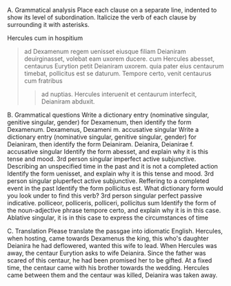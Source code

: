 A. Grammatical analysis
Place each clause on a separate line, indented to show its level of subordination. Italicize the verb of each clause by surrounding it with asterisks.

Hercules cum in hospitium 
>ad Dexamenum regem uenisset
eiusque filiam Deianiram deuirginasset, volebat eam uxorem ducere. 
cum Hercules abesset, centaurus Eurytion petit Deianiram uxorem. 
quia pater eius centaurum timebat,
>pollicitus est se daturum.
Tempore certo, 
>venit centaurus cum fratribus 
>>ad nuptias. 
Hercules interuenit 
>et centaurum interfecit, 
>>Deianiram abduxit.

B. Grammatical questions
Write a dictionary entry (nominative singular, genitive singular, gender) for Dexamenum, then identify the form Dexamenum. Dexamenus, Dexameni m. accusative singular
Write a dictionary entry (nominative singular, genitive singular, gender) for Deianiram, then identify the form Deianiram. Deianira, Deianirae f. accusative singular
Identify the form abesset, and explain why it is this tense and mood. 3rd person singular imperfect active subjunctive. Describing an unspecified time in the past and it is not a completed action
Identify the form uenisset, and explain why it is this tense and mood. 3rd person singular pluperfect active subjunctive. Reffering to a completed event in the past
Identify the form pollicitus est. What dictionary form would you look under to find this verb? 3rd person singular perfect passive indicative. polliceor, polliceris, polliceri, pollicitus sum
Identify the form of the noun-adjective phrase tempore certo, and explain why it is in this case. Ablative singular, it is in this case to express the circumstances of time

C. Translation
Please translate the passgae into idiomatic English.
Hercules, when hosting, came towards Dexamenus the king, this who's daughter Deianira he had deflowered, wanted this wife to lead.
When Hercules was away, the centaur Eurytion asks to wife Deianira.
Since the father was scared of this centaur, he had been promised her to be gifted.
At a fixed time, the centaur came with his brother towards the wedding.
Hercules came between them and the centaur was killed, Deianira was taken away.
